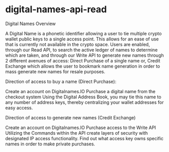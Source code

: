 # digital-names-api-read

Digital Names Overview

A Digital Name is a phonetic identifier allowing a user to tie multiple crypto wallet public keys to a single access point. This allows for an ease of use that is currently not available in the crypto space. Users are enabled, through our Read API, to search the active ledger of names to determine which are taken, and through our Write API to generate new names through 2 different avenues of access: Direct Purchase of a single name or, Credit Exchange which allows the user to bookmark name generation in order to mass generate new names for resale purposes.

Direction of access to buy a name (Direct Purchase):

Create an account on Digitalnames.IO
Purchase a digital name from the checkout system 
Using the Digital Address Book, you may tie this name to any number of address keys, thereby centralizing your wallet addresses for easy access.

Direction of access to generate new names (Credit Exchange)

Create an account on Digitalnames.IO
Purchase access to the Write API 
Utilizing the Commands within the API create layers of security with designated IP access functionality. Find out what access key owns specific names in order to make private purchases. 

